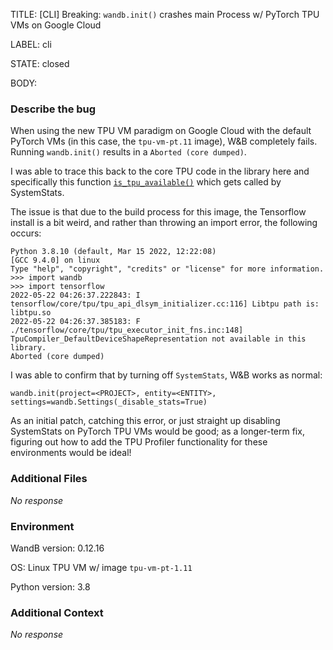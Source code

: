 TITLE:
[CLI] Breaking: `wandb.init()` crashes main Process w/ PyTorch TPU VMs on Google Cloud

LABEL:
cli

STATE:
closed

BODY:
### Describe the bug

When using the new TPU VM paradigm on Google Cloud with the default PyTorch VMs (in this case, the `tpu-vm-pt.11` image), W&B completely fails. Running `wandb.init()` results in a `Aborted (core dumped)`.

I was able to trace this back to the core TPU code in the library here and specifically this function [`is_tpu_available()`](https://github.com/wandb/client/blob/master/wandb/sdk/internal/tpu.py#L86) which gets called by SystemStats.

The issue is that due to the build process for this image, the Tensorflow install is a bit weird, and rather than throwing an import error, the following occurs:

```
Python 3.8.10 (default, Mar 15 2022, 12:22:08)
[GCC 9.4.0] on linux
Type "help", "copyright", "credits" or "license" for more information.
>>> import wandb
>>> import tensorflow
2022-05-22 04:26:37.222843: I tensorflow/core/tpu/tpu_api_dlsym_initializer.cc:116] Libtpu path is: libtpu.so
2022-05-22 04:26:37.385183: F ./tensorflow/core/tpu/tpu_executor_init_fns.inc:148] TpuCompiler_DefaultDeviceShapeRepresentation not available in this library.
Aborted (core dumped)
```

I was able to confirm that by turning off `SystemStats`, W&B works as normal:

```
wandb.init(project=<PROJECT>, entity=<ENTITY>, settings=wandb.Settings(_disable_stats=True)
```

As an initial patch, catching this error, or just straight up disabling SystemStats on PyTorch TPU VMs would be good; as a longer-term fix, figuring out how to add the TPU Profiler functionality for these environments would be ideal! 

### Additional Files

_No response_

### Environment

WandB version: 0.12.16

OS: Linux TPU VM w/ image `tpu-vm-pt-1.11`

Python version: 3.8


### Additional Context

_No response_

